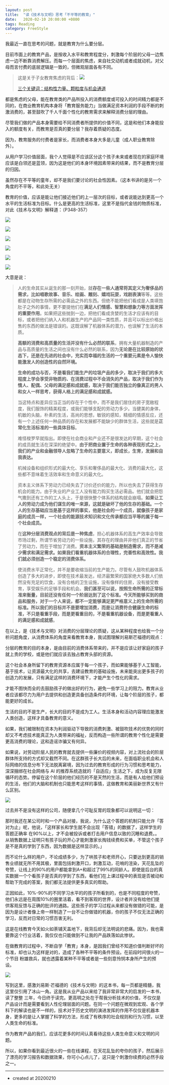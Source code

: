 ```yaml
---
layout: post
title:  "读《技术与文明》思考「不平等的教育」"
date:   2020-02-10 20:00:00 +0800
tags: Reading
category: FreeStyle
---
```


我最近一直在思考的问题，就是教育为什么要分层。

目前市面上的教育产品，是按收入水平和教育程度分，刺激每个阶层的父母一边焦虑一边不断靠消费解压。而每一个层面的焦虑，来自社交动机或者成就动机，对父母而言付费的底层逻辑是一致的，但微观层面各有不同。

> 这是关于子女教育焦虑的背后：![](https://img.ramywu.com/imgs/2020/02/0b7868650db3e99d.jpg)
>
> [三个关键词：结构性力量、颗粒度与机会通道](https://mp.weixin.qq.com/s/aZ_ABIGJKMzc3XFmoVLoEw)

都是焦虑的父母，能在教育类的产品所投入的消费额度或可投入的时间精力都是不同的，在商业教育机构本身将「教育服务能力」当做满足资本利润的手段不断的刺激消费的，甚至鼓吹了千人千面个性化的教育需求来解释消费分层的理由。

尽管我们做的产品本身需要给不同消费者所提供的价值不同，这是和他们本身能投入的额度有关，而教育是否真的要分层？我存着质疑的态度。

因为，教育服务的付费者是家长，而消费者本身大多是儿童（成人职业教育除外）。

从用户学习价值层面，我个人觉得是不应该区分这个孩子未来或者现在的家庭环境应该是白领还是蓝领，因为这是他们的本身环境因素带来的结果，而不是教育分层的归因。

虽然存在不平等的童年，却不是我们要讨论的社会性因素。（这本书讲的是另一个角度的不平等，和此处无关）


教育的价值，应该是能让他们接近他们的上一层次的目标，或者说能达到更高一个水平的生活标准为目标。什么是更高的生活标准，这里不是指代金钱的物质标准，对此《技术与文明》解释道：（P348-357）

![](https://img.ramywu.com/imgs/2020/02/d4343f7a74651383.png)


![](https://img.ramywu.com/imgs/2020/02/47f0b291bc3ace85.jpg)

![](https://img.ramywu.com/imgs/2020/02/69d49888cb1d1ac2.jpg)

![](https://img.ramywu.com/imgs/2020/02/a2698c20ff22a7b2.jpg)

![](https://img.ramywu.com/imgs/2020/02/1bc762975fcce90f.jpg)

![](https://img.ramywu.com/imgs/2020/02/5c546407d9670d23.jpg)


大意是说：

> 人的生命其实从诞生的那一刻开始，就**存在一些人通常将其定义为奢侈品的需求，比如唱歌故事、音乐、绘画、雕刻、嬉戏玩耍，戏剧表演**等等。这些都是在动物生存所需的必需品之外的东西。但绝不能把他们看成是人类填饱肚子之外的事情，更不要提他们在**满足人们情感、智慧和想象力等方面发挥的重要作用**。如果把这些抛到一边，把他们看成贪婪的生活才应该有的目标，或者把他们纳入人和机器生产的产品同一类性质，并且可以标出价格出售的东西的做法是错误的。这既误解了机器体系的潜力，也误解了生活的本质。
> 
> **高额的消费和高质量的生活并没有什么必然的联系**，拥有大量机器制造的产品与高质量的生活之间也没有什么必然的联系，因为**无论是在比较原始的状态下，还是在先进的社会中，充实而幸福的生活的一个重要元素是令人愉快能激发人的创造性的自然环境。**
> 
> **生命的成功与否，不是看我们能生产的垃圾产品的多少，取决于我们的多大程度上学会享受非物质的、在消费过程中不会消失的产品，取决于我们作为情人、配偶、父母的满足感和成就感，取决于我们能否独立的像真正的男人和女人一样思考，获得人格上的满足感和成就感。**
> 
> 当这特点和差异应当正当的存在于个性中，而不是我们居住的房子宽敞程度，我们服饰的精美程度，或我们能够支配的劳动力多少。当健美的身体，机敏的头脑，朴素的生活，高尚的思想，敏锐的感知，精细的情感反应，还有一个上述任何一种品质的存在和发展都不能缺少的群体生活，这些就是**正常化生活标准的一些具体目标**。
> 
> 难怪梭罗早就指出。即使在社会商业和产业还不是很发达的早期，这个社会的成员就生活在深深的绝望中。**由于把商业置于生命的各种表现形式之上，我们的产业和金融领导人忽略了生命的主要意义，即成长，生育，发展和自我表达。**
>  
> 机械设备和组织形式的最大化、享乐和奢侈品的最大化、消费的最大化，这些都不意味着生活效率和生命意义的最大化。
> 
> 资本主义体系下劳动力已经失去了讨价还价的能力，所以也失去了获得生存机会的能力。由于失业的产业工人没有能力购买生活必需品。他们就会把怨气撒到还有工作的工人头上，于是很快整个体系的结构就会崩塌。**如果让工人的劳动力成为他们谋生的唯一来源，这就是破坏了他的生存的基础。一个人的生存基础应当是基于这样的事实，他是社会的一个成员，就像孩子是家庭的成员一样，一个社会的能源技术知识和文化传承都应当平等的属于每一个社会成员。**
> 
> 
> 在**这种分层消费观点的背后是一种焦虑**，担心机器体系的高生产效率会导致市场过剩，所谓节省劳动力的一些设施，其存在的理由并非他们真正的节省了劳动力，而在于增加了消费。**资本主义繁荣的基础是制造需求，而不是减少需求和满足需求。如果我们看重机器体系的合理性，完善性和高效性。我们就必须创造一个稳定的消费体系。**
> 
> 使消费水平正常化，并不是要收缩当前的生产能力。尽管有人鼓吹机器体系创造了多大的进步，即使在技术最发达，经济最繁荣的国家绝大多数人们依然没有充足的饮食，没有合格的卫生设施，没有像样的住房，没有接受教育，享受娱乐的足够手段和机会。**我们甚至可以说，按照生命所需的正常标准来衡量，目前还没有任何一个阶层达到了这个标准。今天所能够买到的商品和服务，对于一个人来说，都不一定能够满足更严格意义上的生命所需的标准。**所以**我们的目标并不是要增加消费，而是让消费符合健康生命的标准，不只是看重手段，而是更看重目的，不是看重机器设备，而是更看重人的满足感和成就感**。



在以上，是《技术与文明》对消费的分层理论的质疑，这从某种程度也给我一个分析问题角度，从消费体系的角度来看教育本身，我试图理解刘易斯芒福德的观点：

分层的教育的目的本身，是由目前的消费体系带来的，并不是应该让好家庭的孩子就上贵的学校，或是他们就应该去独占教育头部的资源。

这个社会本身所留下的教育资源本应属于每一个孩子，而如果能够基于人工智能，基于技术，让资源最大化的共享，去建设教育的基础设施，未来能突出更多孩子的创造力的发展，只有满足这样的消费环境下，才能产生个性化的需求。

才能不图快而全的去鼓励孩子的做出好的行为，避免一些学习上的阻力。教育从业者应该都尽力为用户去提供和创造更具备创造条件的环境，让每个阶层的孩子，都能更好的成长。

生活的目的不是生产，长大的目的不是成为工人。生活本身和活动内容理应能激发人类创造，这样才具备教育的意义。


如果，我们被限制在资本为利润驱动下导致的消费刺激、被鼓吹技术的优势的同时却又不考虑技术能真正为人类带来的福祉，反而构造一些所谓的教育个性化是需要更高消费的理论，这和造谣诈骗又有何异。


如果说，对劳动阶层人民的教育就去提供一些廉价的视频内容，对上流社会的阶层群体所支持的方式却又截然不同。在这群孩子长大后的未来，在面临职业机会和人际网络的信息分布下无法脱离窘境，因为过去的教育形成的行为习惯和思考能力，深深捆绑在社会网络与 AI 的推荐系统造就的「自适应」生活之下，成为反复无限循环的态势。停留在这个阶层的他们经历的不是天然的生活，而是有人给他们预设的生活，他们的大脑和机制也只能思考这样的事情，这做教育和美丽新世界又有什么区别。

![](https://img.ramywu.com/imgs/2020/02/6c71da182d2adf5d.png)

过去并不是没有这样的公司，随便拿几个可耻反胃的现象都可以说明这一切：

那时我还在某公司时和一个产品对接，我说，为什么这个答题的机制只能允许「答对为止」呢，他说，「这样家长和学生就不会出现「答错」的数据了，这样学生的答题正确率 在90%以上，才不会被投诉或者打击用户信息以致的沉睡和退费。。从销售数据上证明只有孩子玩的开心才能刺激家长掏钱续费和买单，不管这个孩子是不是真的学到了东西，因为数据是这样显示的。」

而不论什么样的用户，不论成绩多少，为了哄孩子和老师开心，只要达到更高的销售业绩就无所不用其极，里面包括刺激开口，刺激互动，花哨的渲染，天花乱坠的夸赞，让线上的90%的用户都能拿到A+和超过了99%的同龄人。即使是后台的真实数据一个个看孩子是否真的学到了东西，看他们在上课过程中的表现是否被动和帮助下完成的答案，我们都无法提供更多真实的帮助。

正因如此，10%-90%的不同学习水平的的孩子所看到的，也是不同程度的夸赞，他们永远是在周围10%的圈里活着，看不到客观的世界，设计者并没有给他们提供客观反馈与正确的批评的通路。这些孩子的学习过程从来都没有做错的可能，是因为是设计者像上帝一样制造了一台不让你做错的机器，你的孩子不仅无法正确的学习，反而对日常的习惯百害无利。


这是在线教育今天如火如荼铺天盖地下，我背后却无法明说的悲痛。因为，我也需要靠这个行业活着，我仅仅也只能做到不让我的产品跌落如此惨状。



在做教育的过程中，不断自学「教育」本身，是因我们曾经不知道价值判断好坏的标准，却也认为这样是对的，造成了各种不平等的条件预设。在前段时间很火的一个节目 粉雄救兵，就也透露着某种不平等或者是一些刻意怜悯本身所产生的预设。


![](https://img.ramywu.com/imgs/2020/02/3fb398979a3fb6b1.png)

写到这里，感激刘易斯·芒福德的《技术与文明》的这本书，每一页都是精髓，我这里仅引用了冰山一角。这是我从业产品以来给了我非常非常大的启发的一本书，读了整整 三年，今日终于读完。更高明之处在于帮我分析技术的价值，不仅仅是产品设计而是需要看到人性伦理层面的问题。在同一个问题在微观到宏观、各个学科下的解读也是不一样的，技术对于历史文明的演进发挥的作用不仅仅是机器本身，更多的是让人掌握了科学的方法，形成了有秩序的社会规则和行为习惯，以至人类生命的标准。

作为教育产品的我们，应该花更多的时间认真看待这些人类生命意义和文明的问题。

所以，如果你看到最近很火的一些在线课程，在天花乱坠的夸你的孩子，然后展示了漂亮的学习报告和数据效果，你可小心点儿了，这只是个刺激你续费的必然手段之一。

---

- created at 20200210

